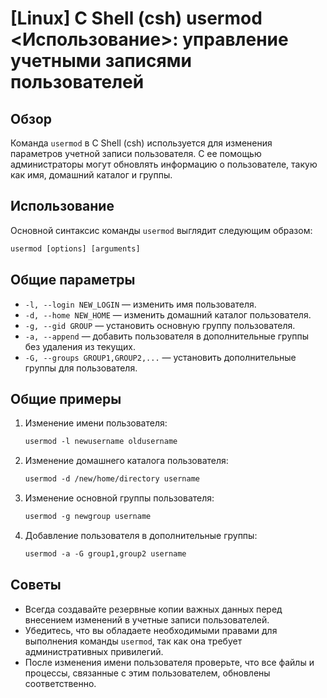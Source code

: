 # [Linux] C Shell (csh) usermod <Использование>: управление учетными записями пользователей

## Обзор
Команда `usermod` в C Shell (csh) используется для изменения параметров учетной записи пользователя. С ее помощью администраторы могут обновлять информацию о пользователе, такую как имя, домашний каталог и группы.

## Использование
Основной синтаксис команды `usermod` выглядит следующим образом:

```csh
usermod [options] [arguments]
```

## Общие параметры
- `-l, --login NEW_LOGIN` — изменить имя пользователя.
- `-d, --home NEW_HOME` — изменить домашний каталог пользователя.
- `-g, --gid GROUP` — установить основную группу пользователя.
- `-a, --append` — добавить пользователя в дополнительные группы без удаления из текущих.
- `-G, --groups GROUP1,GROUP2,...` — установить дополнительные группы для пользователя.

## Общие примеры
1. Изменение имени пользователя:
   ```csh
   usermod -l newusername oldusername
   ```

2. Изменение домашнего каталога пользователя:
   ```csh
   usermod -d /new/home/directory username
   ```

3. Изменение основной группы пользователя:
   ```csh
   usermod -g newgroup username
   ```

4. Добавление пользователя в дополнительные группы:
   ```csh
   usermod -a -G group1,group2 username
   ```

## Советы
- Всегда создавайте резервные копии важных данных перед внесением изменений в учетные записи пользователей.
- Убедитесь, что вы обладаете необходимыми правами для выполнения команды `usermod`, так как она требует административных привилегий.
- После изменения имени пользователя проверьте, что все файлы и процессы, связанные с этим пользователем, обновлены соответственно.